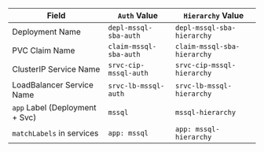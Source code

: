 | Field                          | `Auth` Value                   | `Hierarchy` Value                   |
| ------------------------------ | ------------------------------ | ----------------------------------- |
| Deployment Name                | `depl-mssql-sba-auth`          | `depl-mssql-sba-hierarchy`          |
| PVC Claim Name                 | `claim-mssql-sba-auth`         | `claim-mssql-sba-hierarchy`         |
| ClusterIP Service Name         | `srvc-cip-mssql-auth`    | `srvc-cip-mssql-hierarchy`    |
| LoadBalancer Service Name      | `srvc-lb-mssql-auth` | `srvc-lb-mssql-hierarchy` |
| `app` Label (Deployment + Svc) | `mssql`                        | `mssql-hierarchy`                   |
| `matchLabels` in services      | `app: mssql`                   | `app: mssql-hierarchy`              |
